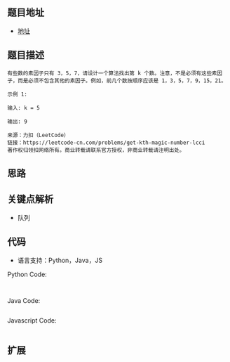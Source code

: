 ## 题目地址

- [地址](https://leetcode-cn.com/problems/get-kth-magic-number-lcci/)

## 题目描述

```
有些数的素因子只有 3，5，7，请设计一个算法找出第 k 个数。注意，不是必须有这些素因子，而是必须不包含其他的素因子。例如，前几个数按顺序应该是 1，3，5，7，9，15，21。

示例 1:

输入: k = 5

输出: 9

来源：力扣（LeetCode）
链接：https://leetcode-cn.com/problems/get-kth-magic-number-lcci
著作权归领扣网络所有。商业转载请联系官方授权，非商业转载请注明出处。
```

## 思路


## 关键点解析
- 队列


## 代码

- 语言支持：Python，Java，JS

Python Code:

```python
    
```

Java Code:

```java

```

Javascript Code:

```js

```



## 扩展
